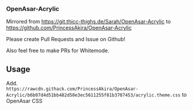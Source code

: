 ### OpenAsar-Acrylic

Mirrored from https://git.thicc-thighs.de/Sarah/OpenAsar-Acrylic to https://github.com/PrincessAkira/OpenAsar-Acrylic

Please create Pull Requests and Issue on Github!

Also feel free to make PRs for Whitemode.

## Usage

Add.\
`https://rawcdn.githack.com/PrincessAkira/OpenAsar-Acrylic/b6b07d4d51bb482d50e3ec5611255f81b3707453/acrylic.theme.css`
to OpenAsar CSS
